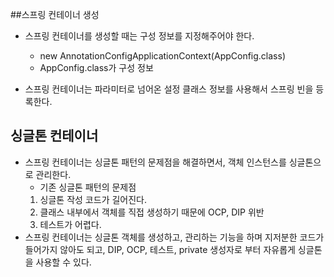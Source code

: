 ##스프링 컨테이너 생성

- 스프링 컨테이너를 생성할 때는 구성 정보를 지정해주어야 한다.
    - new AnnotationConfigApplicationContext(AppConfig.class)
    - AppConfig.class가 구성 정보
    
- 스프링 컨테이너는 파라미터로 넘어온 설정 클래스 정보를 사용해서 스프링 빈을 등록한다.

## 싱글톤 컨테이너
- 스프링 컨테이너는 싱글톤 패턴의 문제점을 해결하면서, 객체 인스턴스를 싱글톤으로 관리한다.
    - 기존 싱글톤 패턴의 문제점
    1. 싱글톤 작성 코드가 길어진다.
    2. 클래스 내부에서 객체를 직접 생성하기 때문에 OCP, DIP 위반
    3. 테스트가 어렵다.
- 스프링 컨테이너는 싱글톤 객체를 생성하고, 관리하는 기능을 하며 지저분한 코드가 들어가지 않아도 되고,
DIP, OCP, 테스트, private 생성자로 부터 자유롭게 싱글톤을 사용할 수 있다.
  

    

